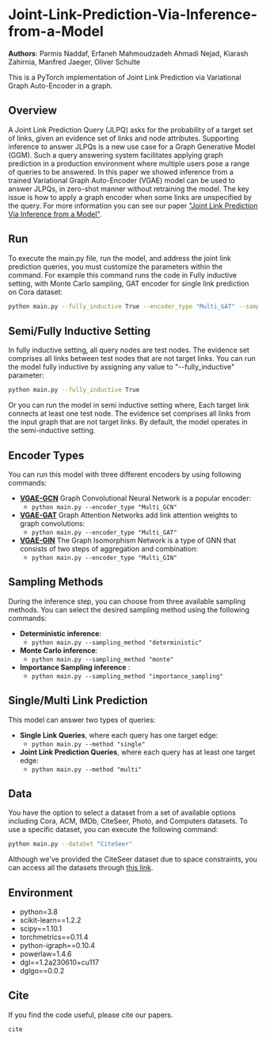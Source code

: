 # Joint-Link-Prediction-Via-Inference-from-a-Model
**Authors**: Parmis Naddaf, Erfaneh Mahmoudzadeh Ahmadi Nejad, Kiarash Zahirnia, Manfred Jaeger, Oliver Schulte

This is a PyTorch implementation of Joint Link Prediction via Variational Graph Auto-Encoder in a graph.
## Overview
A Joint Link Prediction Query (JLPQ) asks for the probability of a target set of links, given an evidence set of links and node attributes. Supporting inference to answer JLPQs is a new use case for a Graph Generative Model (GGM). Such a query answering system facilitates applying graph prediction in a production environment where multiple users pose a range of queries to be answered. In this paper we showed inference from a trained Variational Graph Auto-Encoder (VGAE) model can be used to answer JLPQs, in zero-shot manner without retraining the model. The key issue is how to apply a graph encoder when some links are unspecified by the query. For more information you can see our paper ["Joint Link Prediction Via Inference from a Model"](www.google.com).

## Run
To execute the main.py file, run the model, and address the joint link prediction queries, you must customize the parameters within the command.
For example this command runs the code in Fully inductive setting, with Monte Carlo sampling, GAT encoder for single link prediction on Cora dataset:
```sh
python main.py --fully_inductive True --encoder_type "Multi_GAT" --sampling_method "monte" --method "single" --dataSet "Cora" 
```


## Semi/Fully Inductive Setting

In fully inductive setting, all query nodes are test nodes. The evidence set comprises all links between test nodes that are not target links. You can run the model fully inductive by assigning any value to "--fully_inductive" parameter:
```sh
python main.py --fully_inductive True
```
Or you can run the model in semi inductive setting where, Each target link connects at least one test node. The evidence set comprises all links from the input graph that are not target links. By default, the model operates in the semi-inductive setting.
## Encoder Types
You can run this model with three different encoders by using following commands:
- [**VGAE-GCN**](https://openreview.net/pdf?id=SJU4ayYgl) Graph Convolutional Neural Network is a popular encoder:
    - ```python main.py --encoder_type "Multi_GCN"```
- [**VGAE-GAT**](https://openreview.net/forum?id=rJXMpikCZ) Graph Attention Networks add link attention weights to graph convolutions:
    - ```python main.py --encoder_type "Multi_GAT" ```
- [**VGAE-GIN**](https://openreview.net/pdf?id=ryGs6iA5Km) The Graph Isomorphism Network is a type of GNN that consists of two steps of         aggregation and combination:
    - ```python main.py --encoder_type "Multi_GIN" ```


## Sampling Methods
During the inference step, you can choose from three available sampling methods. You can select the desired sampling method using the following commands:
- **Deterministic inference**:
    - ```python main.py --sampling_method "deterministic" ```
- **Monte Carlo inference**:
    - ```python main.py --sampling_method "monte" ```
- **Importance Sampling inference** : 
    - ```python main.py --sampling_method "importance_sampling" ```

## Single/Multi Link Prediction
This model can answer two types of queries:
- **Single Link Queries**, where each query has one target edge:
    - ```python main.py --method "single" ```
- **Joint Link Prediction Queries**, where each query has at least one target edge:
    - ```python main.py --method "multi" ```


## Data
You have the option to select a dataset from a set of available options including Cora, ACM, IMDb, CiteSeer, Photo, and Computers datasets. To use a specific dataset, you can execute the following command:
```sh
python main.py --dataSet "CiteSeer"
```
Although we've provided the CiteSeer dataset due to space constraints, you can access all the datasets through [this link](www.google.com). 

## Environment
- python=3.8
- scikit-learn==1.2.2
- scipy==1.10.1
- torchmetrics==0.11.4
- python-igraph==0.10.4
- powerlaw=1.4.6
- dgl==1.2a230610+cu117
- dglgo==0.0.2



## Cite
If you find the code useful, please cite our papers.
```sh
cite
```
